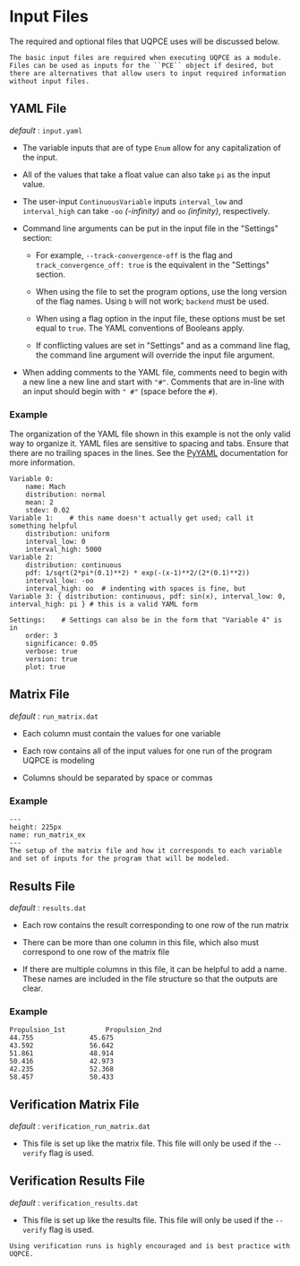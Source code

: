 
# Input Files

The required and optional files that UQPCE uses will be discussed below.

```{note}
The basic input files are required when executing UQPCE as a module. Files can be used as inputs for the ``PCE`` object if desired, but there are alternatives that allow users to input required information without input files.
```

## YAML File
	
*default* : ``input.yaml``

* The variable inputs that are of type ``Enum`` allow for any capitalization of the input. 

* All of the values that take a float value can also take ``pi`` as the input value.

* The user-input ``ContinuousVariable`` inputs ``interval_low`` and ``interval_high`` can take ``-oo`` *(-infinity)* and ``oo`` *(infinity)*, respectively.

* Command line arguments can be put in the input file in the "Settings" section:

	* For example, ``--track-convergence-off`` is the flag and ``track_convergence_off: true`` is the equivalent in the "Settings" section.

	* When using the file to set the program options, use the long version of the flag names. Using ``b`` will not work; ``backend`` must be used. 

	* When using a flag option in the input file, these options must be set equal to ``true``. The YAML conventions of Booleans apply.

    * If conflicting values are set in "Settings" and as a command line flag, the command line argument will override the input file argument.

* When adding comments to the YAML file, comments need to begin with a new line a new line and start with ``"#"``. Comments that are in-line with an input should begin with ``" #"`` (space before the ``#``).


### Example

The organization of the YAML file shown in this example is not the only valid way to organize it. YAML files are sensitive to spacing and tabs. Ensure that there are no trailing spaces in the lines. See the [PyYAML](https://pyyaml.org/) documentation for more information.

```
Variable 0:
    name: Mach
    distribution: normal
    mean: 2      
    stdev: 0.02
Variable 1:    # this name doesn't actually get used; call it something helpful
    distribution: uniform
    interval_low: 0
    interval_high: 5000
Variable 2:      
    distribution: continuous
    pdf: 1/sqrt(2*pi*(0.1)**2) * exp(-(x-1)**2/(2*(0.1)**2))
    interval_low: -oo
    interval_high: oo  # indenting with spaces is fine, but
Variable 3: { distribution: continuous, pdf: sin(x), interval_low: 0, interval_high: pi } # this is a valid YAML form
	
Settings:    # Settings can also be in the form that "Variable 4" is in
    order: 3
    significance: 0.05
    verbose: true
    version: true
    plot: true
```


## Matrix File

*default* : ``run_matrix.dat``

* Each column must contain the values for one variable

* Each row contains all of the input values for one run of the program UQPCE is modeling

* Columns should be separated by space or commas

### Example

```{figure} ../images/run_matrix_graphic.png
---
height: 225px
name: run_matrix_ex
---
The setup of the matrix file and how it corresponds to each variable and set of inputs for the program that will be modeled.
```

## Results File

*default* : ``results.dat``

* Each row contains the result corresponding to one row of the run matrix

* There can be more than one column in this file, which also must correspond to one row of the matrix file

* If there are multiple columns in this file, it can be helpful to add a name. These names are included in the file structure so that the outputs are clear.

### Example

```
Propulsion_1st			Propulsion_2nd
44.755				45.675
43.592				56.642
51.861				48.914
50.416				42.973
42.235				52.368
58.457				50.433
```


## Verification Matrix File

*default* : ``verification_run_matrix.dat``

* This file is set up like the matrix file. This file will only be used if the ``--verify`` flag is used.


## Verification Results File

*default* : ``verification_results.dat``

* This file is set up like the results file. This file will only be used if the ``--verify`` flag is used.

```{note}
Using verification runs is highly encouraged and is best practice with UQPCE.
```